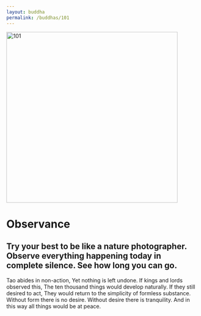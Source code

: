 ```yaml
---
layout: buddha
permalink: /buddhas/101
---
```


<div class="uk-text-center">
<img src="{{"/assets/img/buddhas/buddha-101.jpg" | relative_url}}" alt="101"  width="448" height="448"></div>

# Observance

## Try your best to be like a nature photographer. Observe everything happening today in complete silence. See how long you can go. 



Tao abides in non-action,
Yet nothing is left undone.
If kings and lords observed this,
The ten thousand things would develop naturally.
If they still desired to act,
They would return to the simplicity of formless substance.
Without form there is no desire.
Without desire there is tranquility.
And in this way all things would be at peace.

